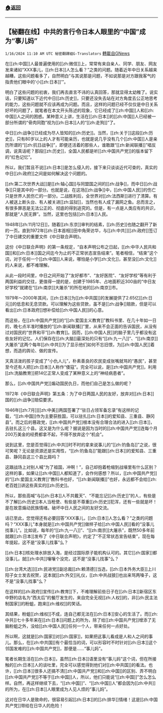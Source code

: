 ###  [:house:返回](README.md)
---


## 【秘翻在线】中共的言行令日本人眼里的“中国”成为“事儿妈”
`1/16/2024 11:10 AM UTC 秘密翻譯組G-Translators` [轉載自GNews](https://gnews.org/articles/2224417)

在[[zh:中国]]人最普遍使用的[[zh:微信]]上，常常有来自亲人、同学、朋友、网友发来诸如“XXX事儿，[[zh:日本]]人怎么看？”之类的问题。随着近年中日关系越来越糟，这些问题看多了，自然明白“与其说那是问题，不如说那是对方跟我客气的指责他们眼中的‘小[[zh:日本]]’”。

明白了这些问题的初衷，我们再去直言不讳的认真回答，那就显得太幼稚了。说实话，只要知道以下近代中日[[zh:历史]]，只要还没失去站在对方角度去公正地思考的能力，这些问题就不应该再成为问题。而且，这样的问题已经不仅仅是中日关系好坏的问题了，就笔者在本文开头陈述的现象，它已经成了[[zh:中国]]人和[[zh:中国]]人之间的困惑。某种意义上讲，生活在[[zh:日本]]的[[zh:中国]]人已经被一部分所谓的“骨肉同胞”视为[[zh:日本]]人的“[[zh:走狗]]”了。

中日[[zh:战争]]已经成为尽人皆知的[[zh:历史]]。当然，[[zh:关于]]这段[[zh:历史]]，只有80岁以上的人才有可能亲历，也就是说几乎没有几个[[zh:中国]]人是亲历所谓的“[[zh:抗日战争]]”，即便还活着的那些人，谁敢跟“[[zh:新闻联播]]”唱反调，说真话呢？那段[[zh:历史]]，全国人民都是听[[zh:中国共产党]]的版本留下的“红色记忆”。

所以，我们暂且不说[[zh:日本]]是怎么侵入的，接下来只谈谈近代可查的，真实的中日[[zh:政府]]之间是如何解决这个问题的。

[[zh:第二次世界大战]]是[[zh:轴心国]]与同盟国之间的[[zh:战争]]，而中日[[zh:战争]]只是其中的一部分。也就是说，在这场[[zh:战争]]中，[[zh:中国人民]]的伤亡只是世界人民伤亡的一部分。二战胜利后，全世界对[[zh:法西斯]]进行了清算。有人被送上断头台、有人被关进[[zh:监狱]]，当然也有人成了漏网之鱼。总而言之，有很多罪恶是无法公正的、彻底的得到追究的。但是，有一点是人类应有的共识，那就是“人民无罪”。当然，这里也包括[[zh:日本]]人民。

1948年[[zh:11月12日]]，随着[[zh:东京]]审判的结素，[[zh:历史]]也随之翻开了新的一页。直到1972年[[zh:日本首相]]田中角荣访华，与[[zh:中共]][[zh:政府]]签订了中日建交的重要文件《中日联合声明》。

这份《中日联合声明》的第一条规定，“自本声明公布之日起，[[zh:中华人民共和国]]和[[zh:日本]]国之间迄今为止的不正常状态宣告结束”。笔者相信，“结束”这个词，对于任何一个[[zh:中国]]人来说，哪怕是小学[[zh:文化]]，甚至没[[zh:文化]]的人来说，都不难理解。

从此一段时间里，中日之间开始了“友好都市”、“友好医院”、“友好学校”等有利于两国利益的交往，更值得一提的是，创建于1985年、占地面积近300亩的“中日友好学校”就建在“[[zh:南京]]大屠杀”的所在地的[[zh:南京]]市。

1979年～2000年其间，[[zh:日本]]为[[zh:中共国]]的发展提供了2.65亿[[zh:日元]]的低息和无息贷款。可以理解为这些贷款，虽不是[[zh:战争]]赔款，但是可以看出[[zh:日本政府]]想补偿给[[zh:中国人民]]的心意。

而这些，在[[zh:中国共产党]]的“[[zh:爱国主义教育]]”教科书里、在几十年如一日的，晚七点半准时播放的“[[zh:新闻联播]]”里，从来不会正面的告诉国民，从没有过对国民的“世界和平”[[zh:教育]]。因而，[[zh:中国人民]]的脑子里几乎都没有这些友好的记忆。人们保存在[[zh:大脑]]最深处的只有“[[zh:九一八]]”、“[[zh:南京]]大屠杀”这两个每年[[zh:中共]]为了显示他们如何不忘旧恨，为[[zh:中国人民]]着想，而造的舆论、做的宣传。

天真活泼的孩子变成了“小仇人儿”，朴素善良的农民变成张嘴就骂的“愚民”，甚至至今还有人把[[zh:日本]]人称作“倭寇”。完全可以说，是[[zh:中国共产党]]，利用[[zh:洗脑教育]]把14亿正常人变成了某种意义上的“神经病患者”。

那么，[[zh:中国共产党]]煽动国民仇日，而他们自己是怎么做的呢？

1972年《中日联合声明》第五条：为了中日两国人民的友好，放弃对[[zh:日本]]国的[[zh:战争]]赔偿要求。

1946年[[zh:7月]][[zh:中美]]两国签署了“驻日占领军备忘录”有这样的记载，“[[zh:中国]]作为主要获胜国，可以驻扎[[zh:日本]]的爱知县、三重县、静冈县”。而之后的篡政党，[[zh:中国共产党]]根本没有合理合法的进入[[zh:日本]]，去驻扎这三个县。这又是为什么呢？据说是因为当时的[[zh:中国共产党]]连每个月200万美金的经费都拿不起，不得不放弃这个“机会”。

说到这里，您是否觉得[[zh:中共]]时不时的拿来说事儿的“[[zh:钓鱼岛]]”之说，很可笑呢？无论是资源还是实用性，“[[zh:钓鱼岛]]”能跟[[zh:日本]]的爱知县、三重县、静冈县这三个县比肩吗？

这跟战场上对别人喊“为了祖国，冲啊！”，自己却抱着枪缩到战壕里有什么区别？这样的事，如果让[[zh:中国]]人都知道了，会作何感想？所以，[[zh:中国共产党]]的“[[zh:爱国主义教育]]”教科书也好，“[[zh:新闻联播]]”也好，永远都不会给[[zh:老百姓]]讲这些真实的[[zh:历史]]。

所以，那些高喊“与[[zh:日本]]人不共戴天”、“不能忘记[[zh:历史]]”的人，有些是不了解[[zh:历史]]本人当枪使、有些是不尊重[[zh:历史]]犯浑，还有一些就是坏！是在故意煽动民族情绪。破坏中日人民之间的友好交流。

话已至此，您觉得还有必要回答“XXX事儿，[[zh:日本]]人怎么看？”之类的问题吗？“XXX事儿”本身就是[[zh:中国共产党]]做样子给[[zh:中国人民]]看的“没事儿找事儿”。比如说，每年的“[[zh:九一八]]”、“[[zh:南京]]大屠杀”，既然50多年前就跟[[zh:日本]]发布了《中日联合声明》，约定了“不正常状态宣告结束”，现在每年提起，这不是“没事儿找事”么？

[[zh:日本]]核处理水排放入海，是经过国际原子能机构认可的。其它[[zh:国家]]都没事儿，就[[zh:中共]]嚷嚷个没完，这不是“没事儿找事”么？

[[zh:台湾大选]][[zh:民进党]]副总裁[[zh:赖清德]]当选，[[zh:日本外务大臣]]上川阳子女士发去祝贺，这本就[[zh:外交]]礼仪，[[zh:中共战狼]]也出来骂两嗓子，这不是“没事儿找事”么？         

在这样的[[zh:政府]]宣传[[zh:教育]]下，不难理解前些日子在[[zh:日本]]新宿区东中野的店名为“西太后”的餐厅发生的，来自完全无视[[zh:人权]]的，非[[zh:民主法制国家]]的粉蛆，跑来[[zh:维权]]的笑话。

其结果，粉蛆[[zh:维权]]不成，连自己都无法在[[zh:日本]]安心的生活了。而[[zh:中共]]七十多年来在[[zh:日本]]问题上的所为，除了给[[zh:中国共产党]]增添了无脑粉蛆之外，没给[[zh:中国人民]]任何一个人，带来任何一点好处。

所以啊，这就是[[zh:国家]]对[[zh:国家]]，如果把这事儿看成是人和人之间的事儿。那么，在[[zh:中共国]]有个最恰当的词，可以形容时不时针对[[zh:日本]]这个邻国发难的[[zh:中国共产党]]，那便是……“事儿妈”。

笔者长期生活在[[zh:日本]]，虽然[[zh:日本]]语里没有“事儿妈”这个词，但在所接触的[[zh:日本]]人的谈吐里，完全可以感觉得到他们对[[zh:中共国]]的看法。也许，[[zh:日本]]很多人还搞不清[[zh:中国共产党]]和[[zh:中国]]的区别、弄不明白[[zh:中国共产党]]不等于[[zh:中国]]人，所以，他们只能说“[[zh:中国]]”怎么怎么样。自然，再这样继续下去，“[[zh:中国]]”、“[[zh:中国]]人”都会因为[[zh:中共]]的所为，在[[zh:日本]]人眼里成为人见人烦的“事儿妈”。

这对在日华人是致命的，很容易引起[[zh:日本]]的[[zh:排华]]情绪！这是[[zh:中国共产党]]带给在日华人的危险！         

